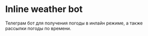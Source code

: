 # Inline weather bot
Телеграм бот для получения погоды в инлайн режиме, а также рассылки погоды по времени.

